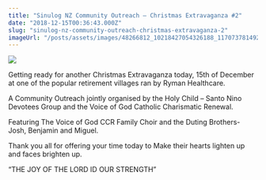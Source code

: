 ```yaml
---
title: "Sinulog NZ Community Outreach – Christmas Extravaganza #2"
date: "2018-12-15T00:36:43.000Z"
slug: "sinulog-nz-community-outreach-christmas-extravaganza-2"
imageUrl: "/posts/assets/images/48266812_10218427054326188_1170737814929670144_n.jpg"
---
```


![](https://i0.wp.com/santonino-nz.org/wp-content/uploads/2018/12/48266812_10218427054326188_1170737814929670144_n.jpg?resize=275%2C183)

Getting ready for another Christmas Extravaganza today, 15th of December at one of the popular retirement villages ran by Ryman Healthcare.

A Community Outreach jointly organised by the Holy Child – Santo Nino Devotees Group and the Voice of God Catholic Charismatic Renewal.

Featuring The Voice of God CCR Family Choir and the Duting Brothers- Josh, Benjamin and Miguel.

Thank you all for offering your time today to Make their hearts lighten up and faces brighten up.   

“THE JOY OF THE LORD ID OUR STRENGTH”